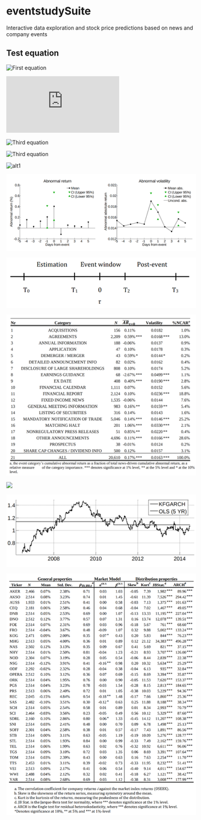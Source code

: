 # eventstudySuite
Interactive data exploration and stock price predictions based on news and company events

## Test equation
![First equation](https://latex.codecogs.com/gif.latex?\dpi{400}\alpha&space;+&space;\frac{2\beta}{\gamma})

![Second equation](http://latex.codecogs.com/gif.latex?%5Cfrac%7Ba%7D%7Bb%7D)

![Third equation](https://latex.codecogs.com/svg.latex?\sum_{i=1}^{n}sqrt(3sin(i)))

![Third equation](https://latex.codecogs.com/gif.latex?\dpi{200}\sum_{i=1}^{n}\sqrt(3sin(i)))

![alt1](https://wikimedia.org/api/rest_v1/media/math/render/svg/583cca32cbdd337bcc4b07c5748fb2ba2c1184c8)

![](Screenshots/eventwindow.png)

![](Screenshots/eventperiod.png)

![](Screenshots/eventstudy.png)

![](Screenshots/yaraAR.png=100x200)

![](Screenshots/yaraKFGARCH.png)

![](Screenshots/discrstats.png)







